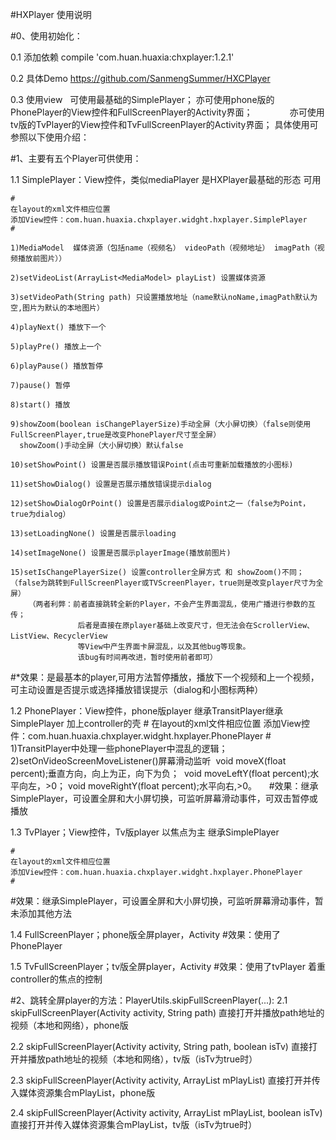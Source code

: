#HXPlayer 使用说明

#0、使用初始化：

0.1 添加依赖    compile 'com.huan.huaxia:chxplayer:1.2.1'

0.2 具体Demo    https://github.com/SanmengSummer/HXCPlayer

0.3 使用view    可使用最基础的SimplePlayer；
                亦可使用phone版的PhonePlayer的View控件和FullScreenPlayer的Activity界面；
                亦可使用tv版的TvPlayer的View控件和TvFullScreenPlayer的Activity界面；
                具体使用可参照以下使用介绍：
    
#1、主要有五个Player可供使用：

1.1 SimplePlayer：View控件，类似mediaPlayer 是HXPlayer最基础的形态 可用

    #
    在layout的xml文件相应位置
    添加View控件：com.huan.huaxia.chxplayer.widght.hxplayer.SimplePlayer
    #
    
    1)MediaModel  媒体资源（包括name（视频名） videoPath（视频地址） imagPath（视频播放前图片））
    
    2)setVideoList(ArrayList<MediaModel> playList) 设置媒体资源
    
    3)setVideoPath(String path) 只设置播放地址（name默认noName,imagPath默认为空,图片为默认的本地图片）
    
    4)playNext() 播放下一个
    
    5)playPre() 播放上一个
    
    6)playPause() 播放暂停
    
    7)pause() 暂停
    
    8)start() 播放
    
    9)showZoom(boolean isChangePlayerSize)手动全屏（大小屏切换）（false则使用FullScreenPlayer,true是改变PhonePlayer尺寸至全屏）
      showZoom()手动全屏（大小屏切换）默认false
      
    10)setShowPoint() 设置是否展示播放错误Point(点击可重新加载播放的小图标)
    
    11)setShowDialog() 设置是否展示播放错误提示dialog
    
    12)setShowDialogOrPoint() 设置是否展示dialog或Point之一（false为Point，true为dialog）
    
    13)setLoadingNone() 设置是否展示loading
    
    14)setImageNone() 设置是否展示playerImage(播放前图片)
    
    15)setIsChangePlayerSize() 设置controller全屏方式 和 showZoom()不同；
    （false为跳转到FullScreenPlayer或TVScreenPlayer，true则是改变player尺寸为全屏）
        （两者利弊：前者直接跳转全新的Player，不会产生界面混乱，使用广播进行参数的互传；
                   后者是直接在原player基础上改变尺寸，但无法会在ScrollerView、ListView、RecyclerView
                   等View中产生界面卡屏混乱，以及其他bug等现象。
                   该bug有时间再改进，暂时使用前者即可）
                   
#*效果：是最基本的player,可用方法暂停播放，播放下一个视频和上一个视频，可主动设置是否提示或选择播放错误提示（dialog和小图标两种）

1.2 PhonePlayer：View控件，phone版player 继承TransitPlayer继承SimplePlayer 加上controller的壳 
    #
    在layout的xml文件相应位置
    添加View控件：com.huan.huaxia.chxplayer.widght.hxplayer.PhonePlayer
    #
    1)TransitPlayer中处理一些phonePlayer中混乱的逻辑；
    2)setOnVideoScreenMoveListener()屏幕滑动监听 
    void moveX(float percent);垂直方向，向上为正，向下为负； 
    void moveLeftY(float percent);水平向左，>0；
    void moveRightY(float percent);水平向右,>0。
    
#效果：继承SimplePlayer，可设置全屏和大小屏切换，可监听屏幕滑动事件，可双击暂停或播放

1.3 TvPlayer；View控件，Tv版player 以焦点为主 继承SimplePlayer

    #
    在layout的xml文件相应位置
    添加View控件：com.huan.huaxia.chxplayer.widght.hxplayer.PhonePlayer
    #
  
#效果：继承SimplePlayer，可设置全屏和大小屏切换，可监听屏幕滑动事件，暂未添加其他方法

1.4 FullScreenPlayer；phone版全屏player，Activity
#效果：使用了PhonePlayer

1.5 TvFullScreenPlayer；tv版全屏player，Activity
#效果：使用了tvPlayer 着重controller的焦点的控制


#2、跳转全屏player的方法：PlayerUtils.skipFullScreenPlayer(...):
2.1 skipFullScreenPlayer(Activity activity, String path)
    直接打开并播放path地址的视频（本地和网络），phone版
    
2.2 skipFullScreenPlayer(Activity activity, String path, boolean isTv)
    直接打开并播放path地址的视频（本地和网络），tv版（isTv为true时）
    
2.3 skipFullScreenPlayer(Activity activity, ArrayList<MediaModel> mPlayList)
    直接打开并传入媒体资源集合mPlayList，phone版
    
2.4 skipFullScreenPlayer(Activity activity, ArrayList<MediaModel> mPlayList, boolean isTv)
    直接打开并传入媒体资源集合mPlayList，tv版（isTv为true时）

